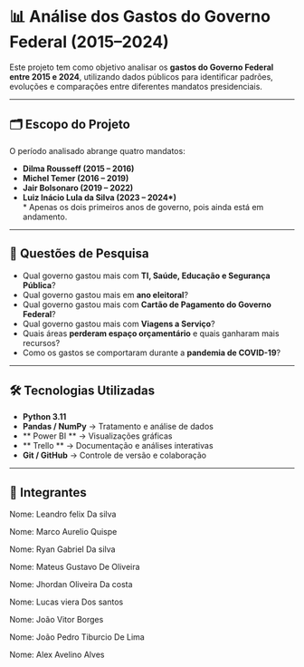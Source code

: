 # 📊 Análise dos Gastos do Governo Federal (2015–2024)

Este projeto tem como objetivo analisar os **gastos do Governo Federal entre 2015 e 2024**, utilizando dados públicos para identificar padrões, evoluções e comparações entre diferentes mandatos presidenciais.

---

## 🗂️ Escopo do Projeto

O período analisado abrange quatro mandatos:

- **Dilma Rousseff (2015 – 2016)**  
- **Michel Temer (2016 – 2019)**  
- **Jair Bolsonaro (2019 – 2022)**  
- **Luiz Inácio Lula da Silva (2023 – 2024\*)**  
  \* Apenas os dois primeiros anos de governo, pois ainda está em andamento.

---

## 📌 Questões de Pesquisa

- Qual governo gastou mais com **TI, Saúde, Educação e Segurança Pública**?  
- Qual governo gastou mais em **ano eleitoral**?  
- Qual governo gastou mais com **Cartão de Pagamento do Governo Federal**?  
- Qual governo gastou mais com **Viagens a Serviço**?  
- Quais áreas **perderam espaço orçamentário** e quais ganharam mais recursos?  
- Como os gastos se comportaram durante a **pandemia de COVID-19**?  

---

## 🛠️ Tecnologias Utilizadas

- **Python 3.11**  
- **Pandas / NumPy** → Tratamento e análise de dados  
- ** Power BI ** → Visualizações gráficas  
- ** Trello ** → Documentação e análises interativas  
- **Git / GitHub** → Controle de versão e colaboração  





---

## 👥 Integrantes

Nome: Leandro felix Da silva 

Nome:  Marco Aurelio Quispe 

Nome: Ryan Gabriel Da silva

Nome: Mateus Gustavo De Oliveira 

Nome: Jhordan Oliveira Da costa 

Nome: Lucas viera Dos santos 

Nome: João Vitor Borges 

Nome: João Pedro Tiburcio De Lima 

Nome: Alex Avelino Alves

